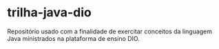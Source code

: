 # trilha-java-dio
Repositório usado com a finalidade de exercitar conceitos da linguagem Java ministrados na plataforma de ensino DIO. 
